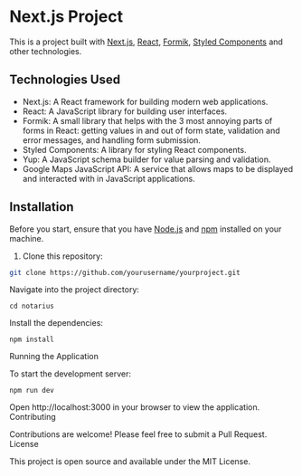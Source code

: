 # Next.js Project

This is a project built with [Next.js](https://nextjs.org/), [React](https://reactjs.org/), [Formik](https://formik.org/), [Styled Components](https://styled-components.com/) and other technologies.

## Technologies Used

- Next.js: A React framework for building modern web applications.
- React: A JavaScript library for building user interfaces.
- Formik: A small library that helps with the 3 most annoying parts of forms in React: getting values in and out of form state, validation and error messages, and handling form submission.
- Styled Components: A library for styling React components.
- Yup: A JavaScript schema builder for value parsing and validation.
- Google Maps JavaScript API: A service that allows maps to be displayed and interacted with in JavaScript applications.

## Installation

Before you start, ensure that you have [Node.js](https://nodejs.org/) and [npm](https://www.npmjs.com/) installed on your machine.

1. Clone this repository:

```bash
git clone https://github.com/yourusername/yourproject.git
```

Navigate into the project directory:

```
cd notarius
```

Install the dependencies:

```
npm install
```

Running the Application

To start the development server:

```
npm run dev
```

Open http://localhost:3000 in your browser to view the application.
Contributing

Contributions are welcome! Please feel free to submit a Pull Request.
License

This project is open source and available under the MIT License.
